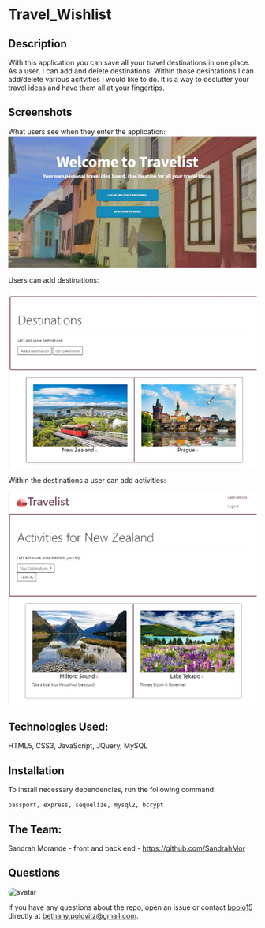 
  # Travel_Wishlist
  
  
  ## Description
  
  With this application you can save all your travel destinations in one place. As a user, I can add and delete destinations. Within those desintations I can add/delete various acitvities I would like to do. It is a way to declutter your travel ideas and have them all at your fingertips.
  
  ## Screenshots 
  
  What users see when they enter the application:
  ![Login](/public/stylesheets/Images/ReadMe1.png)

  Users can add destinations:

  ![destinations](/public/stylesheets/Images/ReadMe2.JPG)

  Within the destinations a user can add activities:

  ![activities](/public/stylesheets/Images/ReadME3.JPG)

  ## Technologies Used:

  HTML5, CSS3, JavaScript, JQuery, MySQL

  ## Installation
  
  To install necessary dependencies, run the following command:
  
  ```
  passport, express, sequelize, mysql2, bcrypt
  ```
    
  ## The Team:
  
  Sandrah Morande - front and back end - https://github.com/SandrahMor
  

  ## Questions
  
  <img src="https://avatars0.githubusercontent.com/u/60047372?v=4" alt="avatar" style="border-radius: 16px" width="30" />
  
  If you have any questions about the repo, open an issue or contact [bpolo15](https://api.github.com/users/bpolo15) directly at bethany.polovitz@gmail.com.
  
  
